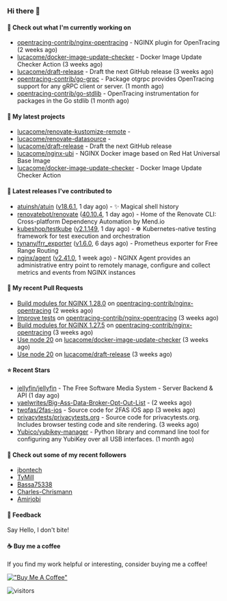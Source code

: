 ### Hi there 👋

#### 👷 Check out what I'm currently working on

- [opentracing-contrib/nginx-opentracing](https://github.com/opentracing-contrib/nginx-opentracing) - NGINX plugin for OpenTracing (2 weeks ago)
- [lucacome/docker-image-update-checker](https://github.com/lucacome/docker-image-update-checker) - Docker Image Update Checker Action (3 weeks ago)
- [lucacome/draft-release](https://github.com/lucacome/draft-release) - Draft the next GitHub release (3 weeks ago)
- [opentracing-contrib/go-grpc](https://github.com/opentracing-contrib/go-grpc) - Package otgrpc provides OpenTracing support for any gRPC client or server. (1 month ago)
- [opentracing-contrib/go-stdlib](https://github.com/opentracing-contrib/go-stdlib) - OpenTracing instrumentation for packages in the Go stdlib (1 month ago)

#### 🌱 My latest projects

- [lucacome/renovate-kustomize-remote](https://github.com/lucacome/renovate-kustomize-remote) - 
- [lucacome/renovate-datasource](https://github.com/lucacome/renovate-datasource) - 
- [lucacome/draft-release](https://github.com/lucacome/draft-release) - Draft the next GitHub release
- [lucacome/nginx-ubi](https://github.com/lucacome/nginx-ubi) - NGINX Docker image based on Red Hat Universal Base Image
- [lucacome/docker-image-update-checker](https://github.com/lucacome/docker-image-update-checker) - Docker Image Update Checker Action

#### 🔭 Latest releases I've contributed to

- [atuinsh/atuin](https://github.com/atuinsh/atuin) ([v18.6.1](https://github.com/atuinsh/atuin/releases/tag/v18.6.1), 1 day ago) - ✨ Magical shell history
- [renovatebot/renovate](https://github.com/renovatebot/renovate) ([40.10.4](https://github.com/renovatebot/renovate/releases/tag/40.10.4), 1 day ago) - Home of the Renovate CLI: Cross-platform Dependency Automation by Mend.io
- [kubeshop/testkube](https://github.com/kubeshop/testkube) ([v2.1.149](https://github.com/kubeshop/testkube/releases/tag/v2.1.149), 1 day ago) - ☸️ Kubernetes-native testing framework for test execution and orchestration
- [tynany/frr_exporter](https://github.com/tynany/frr_exporter) ([v1.6.0](https://github.com/tynany/frr_exporter/releases/tag/v1.6.0), 6 days ago) - Prometheus exporter for Free Range Routing
- [nginx/agent](https://github.com/nginx/agent) ([v2.41.0](https://github.com/nginx/agent/releases/tag/v2.41.0), 1 week ago) - NGINX Agent provides an administrative entry point to remotely manage, configure and collect metrics and events from NGINX instances

#### 🔨 My recent Pull Requests

- [Build modules for NGINX 1.28.0](https://github.com/opentracing-contrib/nginx-opentracing/pull/840) on [opentracing-contrib/nginx-opentracing](https://github.com/opentracing-contrib/nginx-opentracing) (2 weeks ago)
- [Improve tests](https://github.com/opentracing-contrib/nginx-opentracing/pull/836) on [opentracing-contrib/nginx-opentracing](https://github.com/opentracing-contrib/nginx-opentracing) (3 weeks ago)
- [Build modules for NGINX 1.27.5](https://github.com/opentracing-contrib/nginx-opentracing/pull/835) on [opentracing-contrib/nginx-opentracing](https://github.com/opentracing-contrib/nginx-opentracing) (3 weeks ago)
- [Use node 20](https://github.com/lucacome/docker-image-update-checker/pull/218) on [lucacome/docker-image-update-checker](https://github.com/lucacome/docker-image-update-checker) (3 weeks ago)
- [Use node 20](https://github.com/lucacome/draft-release/pull/543) on [lucacome/draft-release](https://github.com/lucacome/draft-release) (3 weeks ago)

#### ⭐ Recent Stars

- [jellyfin/jellyfin](https://github.com/jellyfin/jellyfin) - The Free Software Media System - Server Backend &amp; API (1 day ago)
- [yaelwrites/Big-Ass-Data-Broker-Opt-Out-List](https://github.com/yaelwrites/Big-Ass-Data-Broker-Opt-Out-List) -  (2 weeks ago)
- [twofas/2fas-ios](https://github.com/twofas/2fas-ios) - Source code for 2FAS iOS app (3 weeks ago)
- [privacytests/privacytests.org](https://github.com/privacytests/privacytests.org) - Source code for privacytests.org. Includes browser testing code and site rendering. (3 weeks ago)
- [Yubico/yubikey-manager](https://github.com/Yubico/yubikey-manager) - Python library and command line tool for configuring any YubiKey over all USB interfaces. (1 month ago)

#### 👯 Check out some of my recent followers

- [jbontech](https://github.com/jbontech)
- [TyMill](https://github.com/TyMill)
- [Bassa75338](https://github.com/Bassa75338)
- [Charles-Chrismann](https://github.com/Charles-Chrismann)
- [Amirjobi](https://github.com/Amirjobi)

#### 💬 Feedback

Say Hello, I don't bite!

#### ☕ Buy me a coffee

If you find my work helpful or interesting, consider buying me a coffee!

[!["Buy Me A Coffee"](https://www.buymeacoffee.com/assets/img/custom_images/orange_img.png)](https://www.buymeacoffee.com/lucacome)

![visitors](https://visitor-badge.laobi.icu/badge?page_id=lucacome.visitor-badge)
#
